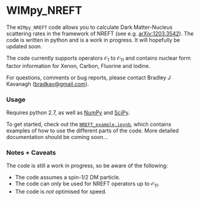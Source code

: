 # WIMpy_NREFT

The `WIMpy_NREFT` code allows you to calculate Dark Matter-Nucleus scattering rates in the framework of NREFT (see e.g. [arXiv:1203.3542](https://arxiv.org/abs/1203.3542)). The code is written in python and is a work in progress. It will hopefully be updated soon.

The code currently supports operators $\mathcal{O}_1$ to $\mathcal{O}_11$ and contains nuclear form factor information for Xenon, Carbon, Fluorine and Iodine.

For questions, comments or bug reports, please contact Bradley J Kavanagh (bradkav@gmail.com).

### Usage

Requires python 2.7, as well as [NumPy](http://www.numpy.org) and [SciPy](https://www.scipy.org).

To get started, check out the [`NREFT_example.ipynb`](NREFT_example.ipynb), which contains examples of how to use the different parts of the code. More detailed documentation should be coming soon...


### Notes + Caveats

The code is still a work in progress, so be aware of the following:

- The code assumes a spin-1/2 DM particle.
- The code can only be used for NREFT operators up to $\mathcal{O}_11$.
- The code is *not* optimised for speed.